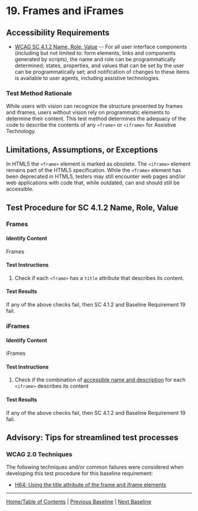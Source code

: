# 19. Frames and iFrames

## Accessibility Requirements
* [WCAG SC 4.1.2 Name, Role, Value](http://www.w3.org/TR/UNDERSTANDING-WCAG20/ensure-compat-rsv.html) -- For all user interface components (including but not limited to: form elements, links and components generated by scripts), the name and role can be programmatically determined; states, properties, and values that can be set by the user can be programmatically set; and notification of changes to these items is available to user agents, including assistive technologies.

### Test Method Rationale
While users with vision can recognize the structure presented by frames and iframes, users without vision rely on programmatic elements to determine their content. This test method determines the adequacy of the code to describe the contents of any `<frame>` or `<iframe>` for Assistive Technology.

## Limitations, Assumptions, or Exceptions
In HTML5 the `<frame>` element is marked as obsolete. The `<iframe>` element remains part of the HTML5 specification. While the `<frame>` element has been deprecated in HTML5, testers may still encounter web pages and/or web applications with code that, while outdated, can and should still be accessible.

## Test Procedure for SC 4.1.2 Name, Role, Value
### Frames
#### Identify Content
Frames

#### Test Instructions
1. Check if each `<frame>` has a `title` attribute that describes its content.

#### Test Results
If any of the above checks fail, then SC 4.1.2 and Baseline Requirement 19 fail.

### iFrames
#### Identify Content
iFrames

#### Test Instructions
1. Check if the combination of [accessible name and description](https://www.w3.org/TR/html-aam-1.0/#iframe-element) for each `<iframe>` describes its content

#### Test Results
If any of the above checks fail, then SC 4.1.2 and Baseline Requirement 19 fail.

## Advisory: Tips for streamlined test processes
### WCAG 2.0 Techniques
The following techniques and/or common failures were considered when developing this test procedure for this baseline requirement:
* [H64: Using the title attribute of the frame and iframe elements](http://www.w3.org/TR/WCAG20-TECHS/H64.html)
    
----------------------------------------
[Home/Table of Contents](index.md) | [Previous Baseline](18Stylesheet.md) | [Next Baseline](20AlternatePages.md)

